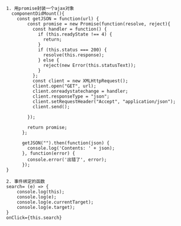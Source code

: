     1. 用promise封装一个ajax对象
      componentDidMount(){
        const getJSON = function(url) {
            const promise = new Promise(function(resolve, reject){
              const handler = function() {
                if (this.readyState !== 4) {
                  return;
                }
                if (this.status === 200) {
                  resolve(this.response);
                } else {
                  reject(new Error(this.statusText));
                }
              };
              const client = new XMLHttpRequest();
              client.open("GET", url);
              client.onreadystatechange = handler;
              client.responseType = "json";
              client.setRequestHeader("Accept", "application/json");
              client.send();
          
            });
          
            return promise;
          };
          
          getJSON("").then(function(json) {
            console.log('Contents: ' + json);
          }, function(error) {
            console.error('出错了', error);
          });
    }

    2. 事件绑定的函数
    search= (e) => {
        console.log(this);
        console.log(e);
        console.log(e.currentTarget);
        console.log(e.target);
    }
    onClick={this.search}